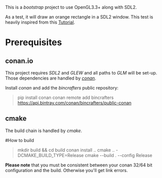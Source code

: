 This is a *bootstrap* project to use OpenGL3.3+ along with SDL2.

As a test, it will draw an orange rectangle in a SDL2 window. This test is heavily inspired from this [Tutorial](https://learnopengl.com/Getting-started/Hello-Triangle).

# Prerequisites

## conan.io

This project requires *SDL2* and *GLEW* and all paths to *GLM* will be set-up.
Those dependencies are handled by [*conan*](https://conan.io/).

Install *conan* and add the *bincrafters* public repository:
  > pip install conan
  > conan remote add bincrafters https://api.bintray.com/conan/bincrafters/public-conan
  
## cmake

The build chain is handled by *cmake*.

#How to build

  > mkdir build && cd build
  > conan install ..
  > cmake .. -DCMAKE_BUILD_TYPE=Release
  > cmake --build . --config Release
  
**Please note** that you must be consistent between your conan 32/64 bit configuration and the build. Otherwise you'll get link errors.